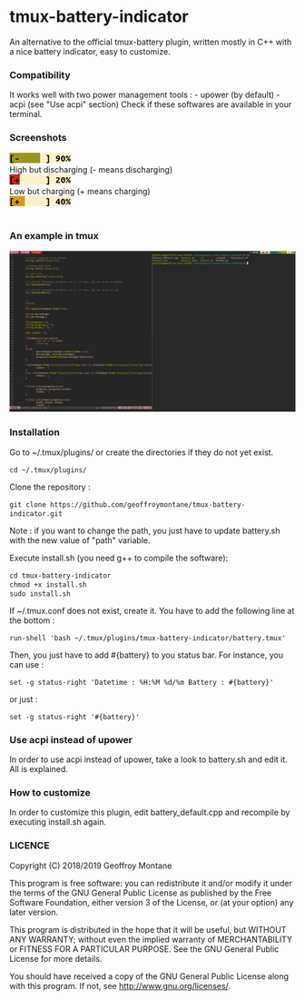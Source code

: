 # tmux-battery-indicator
An alternative to the official tmux-battery plugin, written mostly in C++ with a nice battery indicator, easy to customize.

### Compatibility
It works well with two power management tools :
	- upower (by default)
	- acpi (see "Use acpi" section)
Check if these softwares are available in your terminal.

### Screenshots
![1](img/1.png)<br>
High but discharging (- means discharging) <br>
![2](img/2.png)<br>
Low but charging (+ means charging) <br>
![3](img/3.png)<br><br>

### An example in tmux
![4](img/4.png)<br>

### Installation

Go to ~/.tmux/plugins/ or create the directories if they do not yet exist.

	cd ~/.tmux/plugins/

Clone the repository :

	git clone https://github.com/geoffroymontane/tmux-battery-indicator.git


Note : if you want to change the path, you just have to update battery.sh with the new value of "path" variable.

Execute install.sh (you need g++ to compile the software):
	
	cd tmux-battery-indicator
	chmod +x install.sh
	sudo install.sh

If ~/.tmux.conf does not exist, create it. You have to add the following line at the bottom :

	run-shell 'bash ~/.tmux/plugins/tmux-battery-indicator/battery.tmux'

Then, you just have to add #{battery} to you status bar. For instance, you can use :

	set -g status-right 'Datetime : %H:%M %d/%m Battery : #{battery}'

or just : 

	set -g status-right '#{battery}'

### Use acpi instead of upower

In order to use acpi instead of upower, take a look to battery.sh and edit it. All is explained.

### How to customize 

In order to customize this plugin, edit battery\_default.cpp and recompile by executing install.sh again.

### LICENCE

Copyright (C) 2018/2019 Geoffroy Montane

This program is free software: you can redistribute it and/or modify
it under the terms of the GNU General Public License as published by
the Free Software Foundation, either version 3 of the License, or
(at your option) any later version.

This program is distributed in the hope that it will be useful,
but WITHOUT ANY WARRANTY; without even the implied warranty of
MERCHANTABILITY or FITNESS FOR A PARTICULAR PURPOSE.  See the
GNU General Public License for more details.

You should have received a copy of the GNU General Public License
along with this program.  If not, see <http://www.gnu.org/licenses/>.

